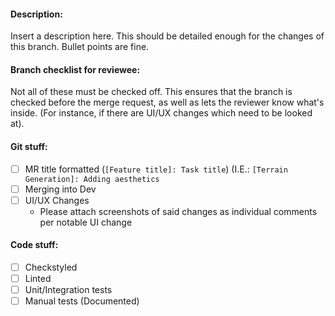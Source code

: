 #### Description:

Insert a description here. This should be detailed enough for the changes of this branch. Bullet points are fine.

#### Branch checklist for reviewee:

Not all of these must be checked off. This ensures that the branch is checked before the merge request, as well as lets the reviewer know what's inside. (For instance, if there are UI/UX changes which need to be looked at).

#### Git stuff:

- [ ] MR title formatted (`[Feature title]: Task title`) (I.E.: `[Terrain Generation]: Adding aesthetics`
- [ ] Merging into Dev  
- [ ] UI/UX Changes  
  - Please attach screenshots of said changes as individual comments per notable UI change

#### Code stuff:

- [ ] Checkstyled
- [ ] Linted  
- [ ] Unit/Integration tests
- [ ] Manual tests (Documented)